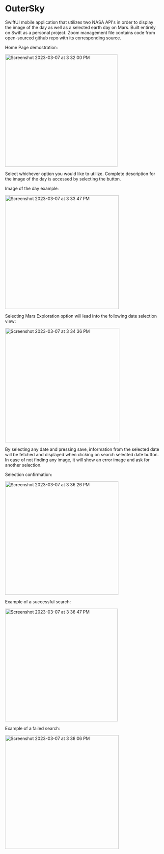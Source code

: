 # OuterSky
SwiftUI mobile application that utilizes two NASA API's in order to display the image of the day as well as a selected earth day on Mars. Built entirely on Swift as a personal project. Zoom management file contains code from open-sourced github repo with its corresponding source. 

Home Page demostration:

<img width="366" alt="Screenshot 2023-03-07 at 3 32 00 PM" src="https://user-images.githubusercontent.com/100256372/223557670-5546152f-ff65-48d1-a227-c5448f3ea32d.png">

Select whichever option you would like to utilize. Complete description for the image of the day is accessed by selecting the button. 

Image of the day example:

<img width="370" alt="Screenshot 2023-03-07 at 3 33 47 PM" src="https://user-images.githubusercontent.com/100256372/223557994-9a3ac73d-4874-4f46-aec4-1607e46edfbe.png">


Selecting Mars Exploration option will lead into the following date selection view:

<img width="372" alt="Screenshot 2023-03-07 at 3 34 36 PM" src="https://user-images.githubusercontent.com/100256372/223558118-9cd9e586-21d5-4b51-93e9-b4357b1634ab.png">

By selecting any date and pressing save, information from the selected date will be fetched and displayed when clicking on search selected date button. In case of not finding any image, it will show an error image and ask for another selection.

Selection confirmation:

<img width="369" alt="Screenshot 2023-03-07 at 3 36 26 PM" src="https://user-images.githubusercontent.com/100256372/223558453-a63c374e-dbbf-4d7c-97a5-d656fb14194b.png">

Example of a successful search:

<img width="367" alt="Screenshot 2023-03-07 at 3 36 47 PM" src="https://user-images.githubusercontent.com/100256372/223558521-cb34a146-cfec-4ac3-8ea6-5396533b3696.png">

Example of a failed search:

<img width="370" alt="Screenshot 2023-03-07 at 3 38 06 PM" src="https://user-images.githubusercontent.com/100256372/223558766-eb7a31d0-9153-415e-a5ee-265bcc669b2a.png">
